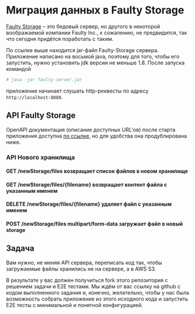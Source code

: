 # Миграция данных в Faulty Storage
[Faulty Storage](https://teamcity.jetbrains.com/repository/download/TeamCityPluginsByJetBrains_Unsorted_FaultyStorage_BuildServer/.lastSuccessful/faulty-server.jar?guest=true) – это бедовый сервер, но другого в некоторой воображаемой компании Faulty Inc., к сожалению, не предвидится, так что сегодня придётся поработать с таким.

По ссылке выше находится jar-файл Faulty-Storage сервера. Приложение написано на восьмой java, поэтому для того, чтобы его запустить, нужно установить jdk версии не меньше 1.8. После запуска командой
```bash
# java -jar faulty-server.jar
```
приложение начинает слушать http-реквесты по адресу `http://localhost:8080`.

## API Faulty Storage

OpenAPI документация (описание доступных URL'ов) после старта приложения доступна [по ссылке](http://localhost:8080/swagger-ui/index.html?configUrl=/v3/api-docs/swagger-config), но для удобства она продублирована ниже.

### API Нового хранилища

#### GET <base-url>/newStorage/files возвращает список файлов в новом хранилище
#### GET <base-url>/newStorage/files/{filename} возвращает контент файла с указанным именем
#### DELETE <base-url>/newStorage/files/{filename} удаляет файл с указанным именем
#### POST <base-url>/newStorage/files multipart/form-data загружает файл в новый storage 

## Задача
Вам нужно, не меняя API сервера, переписать код так, чтобы загружаемые файлы хранились не на сервере, а в AWS S3.

В результате у вас должен получиться fork этого репозитория с решением задачи и E2E тестами. Мы ждём от вас ссылку на github с кодом выполненного задания и, конечно, желательно, чтобы у нас была возможность собрать приложение из этого исходного кода и запустить E2E тесты с минимальной и понятной конфигурацией.
